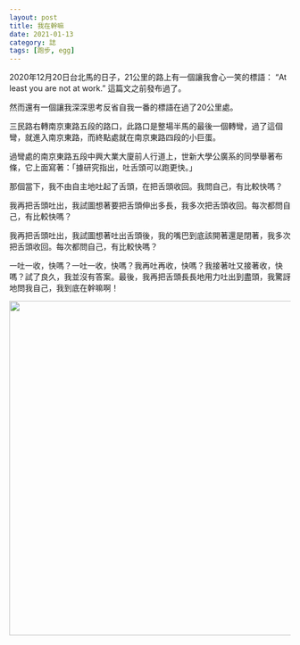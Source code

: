 ```yaml
---
layout: post
title: 我在幹嘛
date: 2021-01-13
category: 誌
tags: [跑步, egg]
---
```


2020年12月20日台北馬的日子，21公里的路上有一個讓我會心一笑的標語： “At least you are not at work.” 這篇文之前發布過了。

然而還有一個讓我深深思考反省自我一番的標語在過了20公里處。

<!--more-->

三民路右轉南京東路五段的路口，此路口是整場半馬的最後一個轉彎，過了這個彎，就進入南京東路，而終點處就在南京東路四段的小巨蛋。

過彎處的南京東路五段中興大業大廈前人行道上，世新大學公廣系的同學舉著布條，它上面寫著：「據研究指出，吐舌頭可以跑更快。」

那個當下，我不由自主地吐起了舌頭，在把舌頭收回。我問自己，有比較快嗎？

我再把舌頭吐出，我試圖想著要把舌頭伸出多長，我多次把舌頭收回。每次都問自己，有比較快嗎？

我再把舌頭吐出，我試圖想著吐出舌頭後，我的嘴巴到底該開著還是閉著，我多次把舌頭收回。每次都問自己，有比較快嗎？

一吐一收，快嗎？一吐一收，快嗎？我再吐再收，快嗎？我接著吐又接著收，快嗎？試了良久，我並沒有答案。最後，我再把舌頭長長地用力吐出到盡頭，我驚訝地問我自己，我到底在幹嘛啊！


<img src="/blog/assets/images/2021/tongue.jpg" style="width:600px"/>
